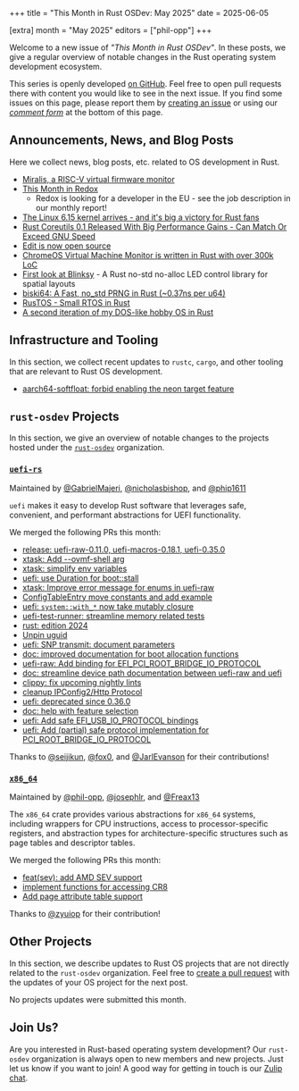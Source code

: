 +++
title = "This Month in Rust OSDev: May 2025"
date = 2025-06-05

[extra]
month = "May 2025"
editors = ["phil-opp"]
+++

Welcome to a new issue of _"This Month in Rust OSDev"_. In these posts, we give a regular overview of notable changes in the Rust operating system development ecosystem.

<!-- more -->

This series is openly developed [on GitHub](https://github.com/rust-osdev/homepage/). Feel free to open pull requests there with content you would like to see in the next issue. If you find some issues on this page, please report them by [creating an issue](https://github.com/rust-osdev/homepage/issues/new) or using our <a href="#comment-form">_comment form_</a> at the bottom of this page.

<!--
    This is a draft for the upcoming "This Month in Rust OSDev (May 2025)" post.
    Feel free to create pull requests against the `next` branch to add your
    content here.
    Please take a look at the past posts on https://rust-osdev.com/ to see the
    general structure of these posts.
-->

## Announcements, News, and Blog Posts

Here we collect news, blog posts, etc. related to OS development in Rust.

<!--
Please follow this template:

- [Title](https://example.com)
  - (optional) Some additional context
-->

- [Miralis, a RISC-V virtual firmware monitor](https://github.com/CharlyCst/miralis)
- [This Month in Redox](https://redox-os.org/news/this-month-250531/)
  - Redox is looking for a developer in the EU - see the job description in our monthly report!
- [The Linux 6.15 kernel arrives - and it's big a victory for Rust fans](https://www.zdnet.com/article/the-linux-6-15-kernel-arrives-and-its-big-a-victory-for-rust-fans/)
- [Rust Coreutils 0.1 Released With Big Performance Gains - Can Match Or Exceed GNU Speed](https://www.phoronix.com/news/Rust-Coreutils-0.1-Released)
- [Edit is now open source](https://devblogs.microsoft.com/commandline/edit-is-now-open-source/)
- [ChromeOS Virtual Machine Monitor is written in Rust with over 300k LoC](https://www.reddit.com/r/rust/comments/1l1ue85/chromeos_virtual_machine_monitor_is_written_in/)
- [First look at Blinksy](https://blog.mikey.nz/first-look-at-blinksy/) - A Rust no-std no-alloc LED control library for spatial layouts
- [biski64: A Fast, no_std PRNG in Rust (~0.37ns per u64)](https://www.reddit.com/r/rust/comments/1kwe65p/biski64_a_fast_no_std_prng_in_rust_037ns_per_u64/)
- [RusTOS - Small RTOS in Rust](https://www.reddit.com/r/rust/comments/1kgx126/rustos_small_rtos_in_rust/)
- [A second iteration of my DOS-like hobby OS in Rust](https://www.reddit.com/r/rust/comments/1kzjzj4/a_second_iteration_of_my_doslike_hobby_os_in_rust/)

## Infrastructure and Tooling

In this section, we collect recent updates to `rustc`, `cargo`, and other tooling that are relevant to Rust OS development.

<!--
    Please use the following template:

- [Title](https://example.com)
  - (optional) Some additional context
-->

- [aarch64-softfloat: forbid enabling the neon target feature](https://github.com/rust-lang/rust/pull/135160)

## `rust-osdev` Projects

In this section, we give an overview of notable changes to the projects hosted under the [`rust-osdev`](https://github.com/rust-osdev/about) organization.

<!--
    Please use the following template:

    ### [`repo_name`](https://github.com/rust-osdev/repo_name)
    <span class="maintainers">Maintained by [@maintainer_1](https://github.com/maintainer_1)</span>

    The `repo_name` crate ...<<short introduction>>...

    We merged the following changes this month:
    <<changelog, either in list or text form>>
-->


### [`uefi-rs`](https://github.com/rust-osdev/uefi-rs)
<span class="maintainers">Maintained by [@GabrielMajeri](https://github.com/GabrielMajeri), [@nicholasbishop](https://github.com/nicholasbishop), and [@phip1611](https://github.com/phip1611)</span>

`uefi` makes it easy to develop Rust software that leverages safe, convenient,
and performant abstractions for UEFI functionality.

We merged the following PRs this month:

- [release: uefi-raw-0.11.0, uefi-macros-0.18.1, uefi-0.35.0](https://github.com/rust-osdev/uefi-rs/pull/1652)
- [xtask: Add --ovmf-shell arg](https://github.com/rust-osdev/uefi-rs/pull/1656)
- [xtask: simplify env variables](https://github.com/rust-osdev/uefi-rs/pull/1657)
- [uefi: use Duration for boot::stall](https://github.com/rust-osdev/uefi-rs/pull/1659)
- [xtask: Improve error message for enums in uefi-raw](https://github.com/rust-osdev/uefi-rs/pull/1660)
- [ConfigTableEntry move constants and add example](https://github.com/rust-osdev/uefi-rs/pull/1661)
- [uefi: `system::with_*` now take mutably closure](https://github.com/rust-osdev/uefi-rs/pull/1663)
- [uefi-test-runner: streamline memory related tests](https://github.com/rust-osdev/uefi-rs/pull/1666)
- [rust: edition 2024](https://github.com/rust-osdev/uefi-rs/pull/1586)
- [Unpin uguid](https://github.com/rust-osdev/uefi-rs/pull/1673)
- [uefi: SNP transmit: document parameters](https://github.com/rust-osdev/uefi-rs/pull/1664)
- [doc: improved documentation for boot allocation functions](https://github.com/rust-osdev/uefi-rs/pull/1665)
- [uefi-raw: Add binding for EFI_PCI_ROOT_BRIDGE_IO_PROTOCOL](https://github.com/rust-osdev/uefi-rs/pull/1658)
- [doc: streamline device path documentation between uefi-raw and uefi](https://github.com/rust-osdev/uefi-rs/pull/1641)
- [clippy: fix upcoming nightly lints](https://github.com/rust-osdev/uefi-rs/pull/1675)
- [cleanup IPConfig2/Http Protocol](https://github.com/rust-osdev/uefi-rs/pull/1640)
- [uefi: deprecated since 0.36.0](https://github.com/rust-osdev/uefi-rs/pull/1677)
- [doc: help with feature selection](https://github.com/rust-osdev/uefi-rs/pull/1676)
- [uefi: Add safe EFI_USB_IO_PROTOCOL bindings](https://github.com/rust-osdev/uefi-rs/pull/1625)
- [uefi: Add (partial) safe protocol implementation for PCI_ROOT_BRIDGE_IO_PROTOCOL](https://github.com/rust-osdev/uefi-rs/pull/1674)

<!-- - [chore(deps): update crate-ci/typos action to v1.32.0](https://github.com/rust-osdev/uefi-rs/pull/1654) -->
<!-- - [fix(deps): update rust crate clap to v4.5.38](https://github.com/rust-osdev/uefi-rs/pull/1668) -->
<!-- - [chore(deps): lock file maintenance](https://github.com/rust-osdev/uefi-rs/pull/1669) -->
<!-- - [chore(deps): update rust crate uguid to v2.2.1](https://github.com/rust-osdev/uefi-rs/pull/1653) -->
<!-- - [fix(deps): update rust crate nix to 0.30.0](https://github.com/rust-osdev/uefi-rs/pull/1670) -->
<!-- - [fix(deps): update rust crate mbrman to 0.6.0](https://github.com/rust-osdev/uefi-rs/pull/1671) -->
<!-- - [chore(deps): update codecov/codecov-action action to v5.4.3](https://github.com/rust-osdev/uefi-rs/pull/1672) -->
<!-- - [chore(deps): lock file maintenance](https://github.com/rust-osdev/uefi-rs/pull/1678) -->

Thanks to [@seijikun](https://github.com/seijikun), [@fox0](https://github.com/fox0), and [@JarlEvanson](https://github.com/JarlEvanson) for their contributions!


### [`x86_64`](https://github.com/rust-osdev/x86_64)
<span class="maintainers">Maintained by [@phil-opp](https://github.com/phil-opp), [@josephlr](https://github.com/orgs/rust-osdev/people/josephlr), and [@Freax13](https://github.com/orgs/rust-osdev/people/Freax13)</span>

The `x86_64` crate provides various abstractions for `x86_64` systems, including wrappers for CPU instructions, access to processor-specific registers, and abstraction types for architecture-specific structures such as page tables and descriptor tables.

We merged the following PRs this month:

- [feat(sev): add AMD SEV support](https://github.com/rust-osdev/x86_64/pull/542)
- [implement functions for accessing CR8](https://github.com/rust-osdev/x86_64/pull/547)
- [Add page attribute table support](https://github.com/rust-osdev/x86_64/pull/548)

Thanks to [@zyuiop](https://github.com/zyuiop) for their contribution!



## Other Projects

In this section, we describe updates to Rust OS projects that are not directly related to the `rust-osdev` organization. Feel free to [create a pull request](https://github.com/rust-osdev/homepage/pulls) with the updates of your OS project for the next post.

<!--
    Please use the following template:

    ### [`owner_name/repo_name`](https://github.com/rust-osdev/owner_name/repo_name)
    <span class="maintainers">(Section written by [@your_github_name](https://github.com/your_github_name))</span>

    ...<<your project updates>>...
-->


<span class="gray">No projects updates were submitted this month.</span>

## Join Us?

Are you interested in Rust-based operating system development? Our `rust-osdev` organization is always open to new members and new projects. Just let us know if you want to join! A good way for getting in touch is our [Zulip chat](https://rust-osdev.zulipchat.com).

